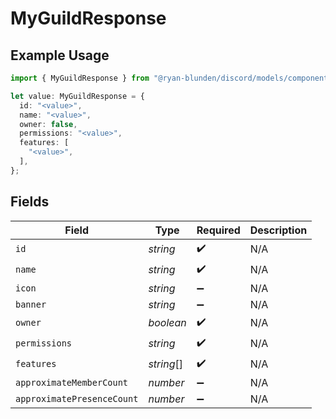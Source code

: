 # MyGuildResponse

## Example Usage

```typescript
import { MyGuildResponse } from "@ryan-blunden/discord/models/components";

let value: MyGuildResponse = {
  id: "<value>",
  name: "<value>",
  owner: false,
  permissions: "<value>",
  features: [
    "<value>",
  ],
};
```

## Fields

| Field                      | Type                       | Required                   | Description                |
| -------------------------- | -------------------------- | -------------------------- | -------------------------- |
| `id`                       | *string*                   | :heavy_check_mark:         | N/A                        |
| `name`                     | *string*                   | :heavy_check_mark:         | N/A                        |
| `icon`                     | *string*                   | :heavy_minus_sign:         | N/A                        |
| `banner`                   | *string*                   | :heavy_minus_sign:         | N/A                        |
| `owner`                    | *boolean*                  | :heavy_check_mark:         | N/A                        |
| `permissions`              | *string*                   | :heavy_check_mark:         | N/A                        |
| `features`                 | *string*[]                 | :heavy_check_mark:         | N/A                        |
| `approximateMemberCount`   | *number*                   | :heavy_minus_sign:         | N/A                        |
| `approximatePresenceCount` | *number*                   | :heavy_minus_sign:         | N/A                        |